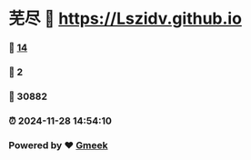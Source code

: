 # 芜尽 :link: https://Lszidv.github.io 
### :page_facing_up: [14](https://Lszidv.github.io/tag.html) 
### :speech_balloon: 2 
### :hibiscus: 30882 
### :alarm_clock: 2024-11-28 14:54:10 
### Powered by :heart: [Gmeek](https://github.com/Meekdai/Gmeek)
